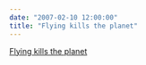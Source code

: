 ```yaml
---
date: "2007-02-10 12:00:00"
title: "Flying kills the planet"
---
```


[Flying kills the planet](/lemire/blog/2007/02-10-flying-kills-the-planet)

